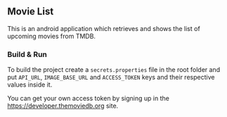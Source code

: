 ## Movie List

This is an android application which retrieves and shows the list of upcoming movies from TMDB.

### Build & Run

To build the project create a `secrets.properties` file in the root folder and
put `API_URL`, `IMAGE_BASE_URL` and `ACCESS_TOKEN` keys and their respective values inside it.

You can get your own access token by signing up in the https://developer.themoviedb.org site.